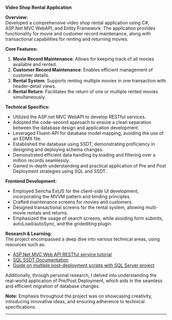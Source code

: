
**Video Shop Rental Application**

**Overview:**  
Developed a comprehensive video shop rental application using C#, ASP.Net MVC WebAPI, and Entity Framework. The application provides functionality for movie and customer record maintenance, along with transactional capabilities for renting and returning movies.

**Core Features:**  
1. **Movie Record Maintenance**: Allows for keeping track of all movies available and rented.
2. **Customer Record Maintenance**: Enables efficient management of customer details.
3. **Rental System**: Supports renting multiple movies in one transaction with header-detail views.
4. **Rental Return**: Facilitates the return of one or multiple rented movies simultaneously.

**Technical Specifics:**  
- Utilized the ASP.net MVC WebAPI to develop RESTful services.
- Adopted the code-second approach to ensure a clean separation between the database design and application development.
- Leveraged Fluent-API for database model mapping, avoiding the use of an EDMX file.
- Established the database using SSDT, demonstrating proficiency in designing and deploying schema changes.
- Demonstrated efficient data handling by loading and filtering over a million records seamlessly.
- Gained in-depth understanding and practical application of Pre and Post Deployment strategies using SQL and SSDT.

**Frontend Development:**  
- Employed Sencha ExtJS for the client-side UI development, incorporating the MVVM pattern and binding principles.
- Crafted maintenance screens for movies and customers.
- Designed transactional screens for the rental system, allowing multi-movie rentals and returns.
- Emphasized the usage of search screens, while avoiding form submits, autoLoad/autoSync, and the gridediting plugin.

**Research & Learning:**  
The project encompassed a deep dive into various technical areas, using resources such as:
- [ASP.Net MVC Web API RESTful service tutorial](https://www.tutorialsteacher.com/webapi)
- [SQL SSDT Documentation](https://learn.microsoft.com/en-us/sql/ssdt)
- [Guide on multiple post-deployment scripts with SQL Server project](https://medium.com/@desmond80in/multiplepost-deployment-scripts-with-sql-serverproject-5d3c9e2f52b4)

Additionally, through personal research, I delved into understanding the real-world application of Pre/Post Deployment, which aids in the seamless and efficient migration of database changes.

**Note:** Emphasis throughout the project was on showcasing creativity, introducing innovative ideas, and ensuring adherence to technical specifications.

---
